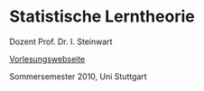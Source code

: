 # Statistische Lerntheorie

Dozent Prof. Dr. I. Steinwart

[Vorlesungswebseite](http://www.mathematik.uni-stuttgart.de/kvvCGI/kvvinterface.pl?action=serveLecture&lang=de&id=20&semester=SS2010)

Sommersemester 2010, Uni Stuttgart
